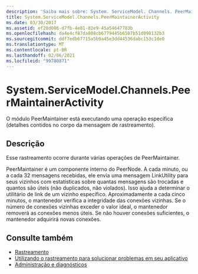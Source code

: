 ```yaml
---
description: 'Saiba mais sobre: System. ServiceModel. Channels. PeerMaintainerActivity'
title: System.ServiceModel.Channels.PeerMaintainerActivity
ms.date: 03/30/2017
ms.assetid: ef28d086-d7fb-4e81-82e9-45a54647783b
ms.openlocfilehash: da4e4cf87da808cb6779445b6507b51d098132b3
ms.sourcegitcommit: ddf7edb67715a5b9a45e3dd44536dabc153c1de0
ms.translationtype: MT
ms.contentlocale: pt-BR
ms.lasthandoff: 02/06/2021
ms.locfileid: "99780871"
---
```

# <a name="systemservicemodelchannelspeermaintaineractivity"></a>System.ServiceModel.Channels.PeerMaintainerActivity

O módulo PeerMaintainer está executando uma operação específica (detalhes contidos no corpo da mensagem de rastreamento).  
  
## <a name="description"></a>Descrição  

 Esse rastreamento ocorre durante várias operações de PeerMaintainer.  
  
 PeerMaintainer é um componente interno do PeerNode. A cada minuto, ou a cada 32 mensagens recebidas, ele envia uma mensagem LinkUtility para seus vizinhos com estatísticas sobre quantas mensagens são trocadas e quantos são úteis (não duplicados, não violados). Isso ajuda a determinar o utilitário de link de um vizinho específico. Aproximadamente a cada cinco minutos, o mantenedor verifica a integridade das conexões vizinhas. Se o número de conexões vizinhas exceder o valor ideal, o mantenedor removerá as conexões menos úteis. Se não houver conexões suficientes, o mantenedor adquirirá novas conexões.  
  
## <a name="see-also"></a>Consulte também

- [Rastreamento](index.md)
- [Utilizando o rastreamento para solucionar problemas em seu aplicativo](using-tracing-to-troubleshoot-your-application.md)
- [Administração e diagnósticos](../index.md)
